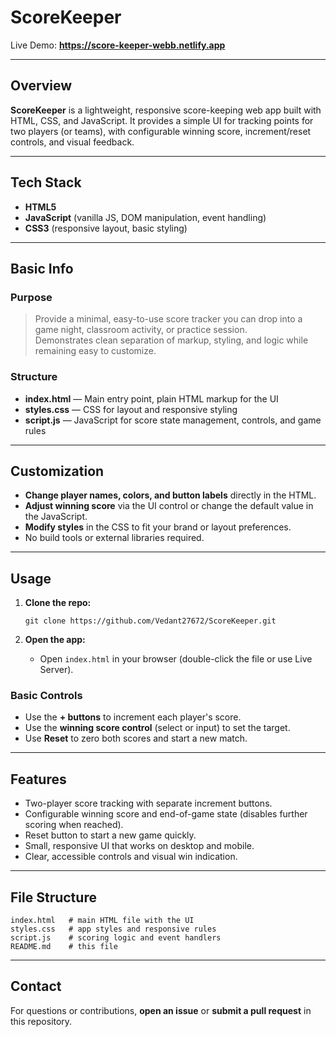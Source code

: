 # ScoreKeeper

Live Demo: **https://score-keeper-webb.netlify.app**

---

## Overview

**ScoreKeeper** is a lightweight, responsive score-keeping web app built with HTML, CSS, and JavaScript. It provides a simple UI for tracking points for two players (or teams), with configurable winning score, increment/reset controls, and visual feedback.

---

## Tech Stack

- **HTML5**  
- **JavaScript** (vanilla JS, DOM manipulation, event handling)  
- **CSS3** (responsive layout, basic styling)

---

## Basic Info

### Purpose

> Provide a minimal, easy-to-use score tracker you can drop into a game night, classroom activity, or practice session.  
> Demonstrates clean separation of markup, styling, and logic while remaining easy to customize.

### Structure

- **index.html** — Main entry point, plain HTML markup for the UI
- **styles.css** — CSS for layout and responsive styling
- **script.js** — JavaScript for score state management, controls, and game rules

---

## Customization

- **Change player names, colors, and button labels** directly in the HTML.
- **Adjust winning score** via the UI control or change the default value in the JavaScript.
- **Modify styles** in the CSS to fit your brand or layout preferences.
- No build tools or external libraries required.

---

## Usage

1. **Clone the repo:**
   ```
   git clone https://github.com/Vedant27672/ScoreKeeper.git
   ```

2. **Open the app:**
   - Open `index.html` in your browser (double-click the file or use Live Server).

### Basic Controls

- Use the **+ buttons** to increment each player's score.
- Use the **winning score control** (select or input) to set the target.
- Use **Reset** to zero both scores and start a new match.

---

## Features

- Two-player score tracking with separate increment buttons.
- Configurable winning score and end-of-game state (disables further scoring when reached).
- Reset button to start a new game quickly.
- Small, responsive UI that works on desktop and mobile.
- Clear, accessible controls and visual win indication.

---

## File Structure

```
index.html   # main HTML file with the UI
styles.css   # app styles and responsive rules
script.js    # scoring logic and event handlers
README.md    # this file
```

---

## Contact

For questions or contributions, **open an issue** or **submit a pull request** in this repository.
